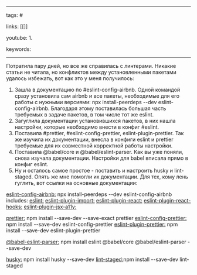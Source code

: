 ____

tags: #

links: [[]]

youtube: 
1. 

keywords:

_____

Потратила пару дней, но все же справилась с линтерами. 
Никакие статьи не читала, но конфликтов между установленными пакетами удалось избежать, вот как это у меня получилось: 
1. Зашла в документацию по #eslint-config-airbnb. Одной командой сразу установила сам airbnb и все пакеты, необходимые для его работы с нужными версиями: npx install-peerdeps --dev eslint-config-airbnb. Благодаря этому поставилась большая часть требуемых в задаче пакетов, в том числе тот же eslint.
2. Загуглила документации установившихся пакетов, в них нашла настройки, которые необходимо внести в конфиг #eslint. 
3. Поставила #prettier, #eslint-config-prettier, eslint-plugin-prettier. Так же изучила их документации, внесла в конфиги eslint и prettier требуемые для их совместной корректной работы настройки. 
4. Поставила @babel/core и @babel/eslint-parser. Как вы уже поняли, снова изучала документации. Настройки для babel вписала прямо в конфиг eslint. 
5. Ну и осталось самое простое - поставить и настроить husky и lint-staged. Опять же мне помогли их документации. Для тех, кому лень гуглить, вот ссылки на основные документации:

[eslint-config-airbnb:](https://github.com/airbnb/javascript/tree/master/packages/eslint-config-airbnb)  npx install-peerdeps --dev eslint-config-airbnb
includes:
	[eslint:](https://eslint.org/docs/latest/user-guide/getting-started) 
	[eslint-plugin-import:](https://github.com/import-js/eslint-plugin-import) 
	[eslint-plugin-react:](https://github.com/jsx-eslint/eslint-plugin-react) 
	[eslint-plugin-react-hooks:](https://github.com/facebook/react/tree/main/packages/eslint-plugin-react-hooks) 
	[eslint-plugin-jsx-a11y:](https://github.com/jsx-eslint/eslint-plugin-jsx-a11y) 

[prettier:](https://prettier.io/docs/en/install.html) npm install --save-dev --save-exact prettier
[eslint-config-prettier:](https://github.com/prettier/eslint-config-prettier)  npm install --save-dev eslint-config-prettier
[eslint-plugin-prettier:](https://github.com/prettier/eslint-plugin-prettier) npm install --save-dev eslint-plugin-prettier

[@babel-eslint-parser:](https://github.com/babel/babel/tree/main/eslint/babel-eslint-parser) npm install eslint @babel/core @babel/eslint-parser --save-dev

[husky:](https://typicode.github.io/husky/#/?id=automatic-recommended) npm install husky --save-dev
[lint-staged:](https://github.com/okonet/lint-staged#Configuration)npm install --save-dev lint-staged

